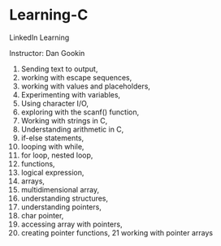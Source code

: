 # Learning-C
LinkedIn Learning

Instructor: Dan Gookin

1. Sending text to output, 
2. working with escape sequences, 
3. working with values and placeholders, 
4. Experimenting with variables, 
5. Using character I/O, 
6. exploring with the scanf() function, 
7. Working with strings in C, 
8. Understanding arithmetic in C, 
9. if-else statements, 
10. looping with while, 
11. for loop, nested loop, 
12. functions, 
13. logical expression, 
14. arrays, 
15. multidimensional array, 
16. understanding structures, 
17. understanding pointers, 
18. char pointer, 
19. accessing array with pointers, 
20. creating pointer functions, 
21 working with pointer arrays
